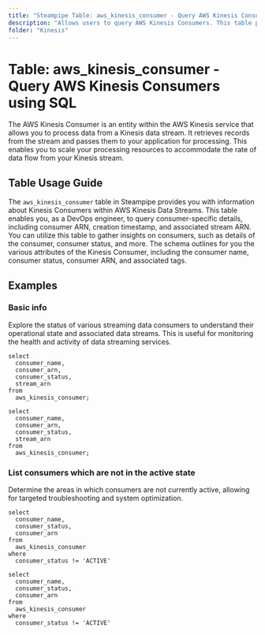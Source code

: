 ```yaml
---
title: "Steampipe Table: aws_kinesis_consumer - Query AWS Kinesis Consumers using SQL"
description: "Allows users to query AWS Kinesis Consumers. This table provides information about Kinesis Consumers within AWS Kinesis Data Streams. It enables users to gather insights on consumers such as consumer ARN, creation timestamp, stream ARN and more."
folder: "Kinesis"
---
```


# Table: aws_kinesis_consumer - Query AWS Kinesis Consumers using SQL

The AWS Kinesis Consumer is an entity within the AWS Kinesis service that allows you to process data from a Kinesis data stream. It retrieves records from the stream and passes them to your application for processing. This enables you to scale your processing resources to accommodate the rate of data flow from your Kinesis stream.

## Table Usage Guide

The `aws_kinesis_consumer` table in Steampipe provides you with information about Kinesis Consumers within AWS Kinesis Data Streams. This table enables you, as a DevOps engineer, to query consumer-specific details, including consumer ARN, creation timestamp, and associated stream ARN. You can utilize this table to gather insights on consumers, such as details of the consumer, consumer status, and more. The schema outlines for you the various attributes of the Kinesis Consumer, including the consumer name, consumer status, consumer ARN, and associated tags.

## Examples

### Basic info
Explore the status of various streaming data consumers to understand their operational state and associated data streams. This is useful for monitoring the health and activity of data streaming services.

```sql+postgres
select
  consumer_name,
  consumer_arn,
  consumer_status,
  stream_arn
from
  aws_kinesis_consumer;
```

```sql+sqlite
select
  consumer_name,
  consumer_arn,
  consumer_status,
  stream_arn
from
  aws_kinesis_consumer;
```


### List consumers which are not in the active state
Determine the areas in which consumers are not currently active, allowing for targeted troubleshooting and system optimization.

```sql+postgres
select
  consumer_name,
  consumer_status,
  consumer_arn
from
  aws_kinesis_consumer
where
  consumer_status != 'ACTIVE'
```

```sql+sqlite
select
  consumer_name,
  consumer_status,
  consumer_arn
from
  aws_kinesis_consumer
where
  consumer_status != 'ACTIVE'
```